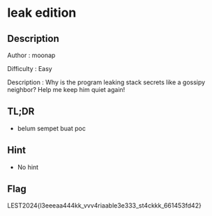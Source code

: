 # leak edition
## Description

Author : moonap

Difficulty : Easy

Description : 
Why is the program leaking stack secrets like a gossipy neighbor? Help me keep him quiet again!
## TL;DR

- belum sempet buat poc

## Hint 

- No hint

## Flag

LEST2024{l3eeeaa444kk_vvv4riaable3e333_st4ckkk_661453fd42}